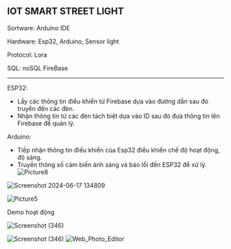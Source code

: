 IOT SMART STREET LIGHT
-----------------------------------------------------------------------------------
Sortware: Arduino IDE

Hardware: Esp32, Arduino, Sensor light

Protocol: Lora 

SQL: noSQL FireBase

 --------------------------------------------------------------------------------
 ESP32:
   - Lấy các thông tin điều khiển từ Firebase dựa vào đường dẫn sau đó truyền đến các đèn.
   - Nhận thông tin từ các đèn tách biệt dựa vào ID sau đó đưa thông tin lên Firebase để quản lý.

Arduino: 
   - Tiếp nhận thông tin điều khiển của Esp32 điều khiển chế độ hoạt động, độ sáng. 
   - Truyền thông số cảm biến ánh sáng và báo lỗi đến ESP32 để xử lý.
![Picture8](https://github.com/nnnguyen1604/IOT_SmartStreetLight/assets/124754446/14d5daa7-fe80-4158-879d-85a71770ee85)


![Screenshot 2024-06-17 134809](https://github.com/nnnguyen1604/IOT_SmartStreetLight/assets/124754446/4d50aafe-b4a3-47ba-9253-21ab5f543ac8)


![Picture5](https://github.com/nnnguyen1604/IOT_SmartStreetLight/assets/124754446/cd29fe77-2643-49bd-aacc-ba3887ffa290)


Demo hoạt động 

![Screenshot (346)](https://github.com/nnnguyen1604/IOT_SmartStreetLight/assets/124754446/5a44920e-fff6-44ae-99e9-eaeff27fe3f6)


![Screenshot (346)](https://github.com/nnnguyen1604/IOT_SmartStreetLight/assets/124754446/cff3c740-e02a-4f50-9ef9-6bdd23e81ac8)
![Web_Photo_Editor](https://github.com/nnnguyen1604/IOT_SmartStreetLight/assets/124754446/22e5ade6-2217-44cf-b2ff-095b8286f6e3)
